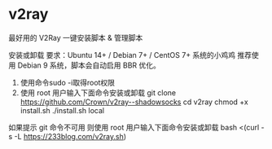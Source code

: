 # v2ray
最好用的 V2Ray 一键安装脚本 &amp; 管理脚本

安装或卸载
要求：Ubuntu 14+ / Debian 7+ / CentOS 7+ 系统的小鸡鸡
推荐使用 Debian 9 系统，脚本会自动启用 BBR 优化。
1. 使用命令sudo -i取得root权限
2. 使用 root 用户输入下面命令安装或卸载
    git clone https://github.com/Crown/v2ray--shadowsocks
    cd v2ray
    chmod +x install.sh
    ./install.sh local

如果提示 git 命令不可用
则使用 root 用户输入下面命令安装或卸载
bash <(curl -s -L https://233blog.com/v2ray.sh)
